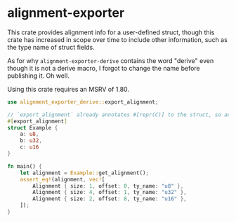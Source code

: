 # alignment-exporter

This crate provides alignment info for a user-defined struct, though this crate has increased in scope over time to include other information, such as the type name of struct fields.

As for why `alignment-exporter-derive` contains the word "derive" even though it is not a derive macro, I forgot to change the name before publishing it. Oh well.

Using this crate requires an MSRV of 1.80.

```rs
use alignment_exporter_derive::export_alignment;

// `export_alignment` already annotates #[repr(C)] to the struct, so adding that yourself is not required. However, it is always better to include it in your code for the sake of explicitness.
#[export_alignment]
struct Example {
    a: u8,
    b: u32,
    c: u16
}

fn main() {
    let alignment = Example::get_alignment();
    assert_eq!(alignment, vec![
        Alignment { size: 1, offset: 0, ty_name: "u8" },
        Alignment { size: 4, offset: 1, ty_name: "u32" },
        Alignment { size: 2, offset: 8, ty_name: "u16" },
    ]);
}
```
